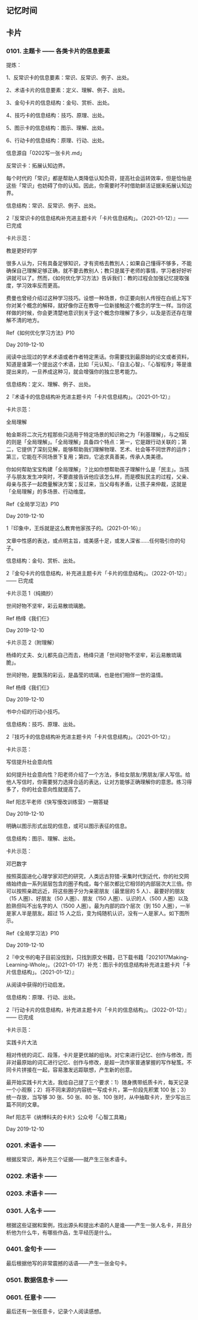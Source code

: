 ## 记忆时间

## 卡片

### 0101. 主题卡 —— 各类卡片的信息要素

提炼：

1、反常识卡的信息要素：常识、反常识、例子、出处。

2、术语卡片的信息要素：定义、理解、例子、出处。

3、金句卡片的信息结构：金句、赏析、出处。

4、技巧卡的信息结构：技巧、原理、出处。

5、图示卡的信息结构：图示、理解、出处。

6、行动卡的信息结构：原理、行动、出处。

信息源自「0202写一张卡片.md」

反常识卡：拓展认知边界。

每个时代的「常识」都是帮助人类降低认知负荷，提高社会运转效率，但是恰怡是这些「常识」也妨碍了你的认知。因此，你需要时不时借助鲜活证据来拓展认知边界。

信息结构：常识、反常识、例子、出处。

2『反常识卡的信息结构补充进主题卡片「卡片信息结构」。（2021-01-12）』—— 已完成

卡片示范：

教是更好的学

很多人认为，只有具备足够知识，才有资格去教別人；如果自己懂得不够多，不能确保自己理解足够正确，就不要去教别人；教只是属于老师的事情，学习者好好听讲就可以了。然而，《如何优化学习方法》告诉我们：教的过程会加强记忆提取强度，学习效率反而更高。

费曼也曾经介绍过这种学习技巧。设想一种场景，你正要向别人传授在白纸上写下你对某个概念的解释，就好像你正在教导一位新接触这个概念的学生一样。当你这样做的时候，你会更清楚地意识到关于这个概念你理解了多少，以及是否还存在理解不清的地方。

Ref《如何优化学习方法》P10 

Day 2019-12-10

阅读中出现过的学术术语或者作者特定黑话。你需要找到最原始的论文或者资料，知道是谁第一个提出这个术语，比如「元认知」、「自主心智」、「心智程序」等是谁提出来的，一旦养成这种习，就会增强你的独立思考能力。

信息结构：定义、理解、例子、出处。

2『术语卡的信息结构补充进主题卡片「卡片信息结构」。（2021-01-12）』

卡片示范：

全局理解

帕金斯将二次元方程那些只适用于特定场景的知识称之为「利基理解」，与之相反的则是「全局理解」。「全局理解」具备四个特点：第一，它是跟行动关联的；第二，它提供了深刻见解，能够帮助我们理解物理、艺术、社会等不同世界的运作；第三，它能在不同场景下复用；第四，它追求真善美，传承人类美德。

你如何帮助宝宝构建「全局理解」？比如你想帮助孩子理解什么是「民主」。当孩子与朋友发生冲突时，不要直接告诉他应该怎么样，而是模拟民主的过程，父亲、母亲与孩子一起商量解決方案；反过来，当父母有矛盾，让孩子来仲裁，这就是「全局理解」的多场景、行动维度。

Ref《全局学习法》P10 

Day 2019-12-10

1『印象中，王烁就是这么教育他家孩子的。（2021-01-16）』

文章中性感的表达，或点明主旨，或美感十足，或发人深省…...任何吸引你的句子。

信息结构：金句、赏析、出处。

2『金句卡片的信息结构，补充进主题卡片「卡片的信息结构」。（2022-01-12）』—— 已完成

卡片示范 1（纯摘抄）

世间好物不坚牢，彩云易散琉璃脆。

Ref 杨绛《我们仨》

Day 2019-12-10

卡片示范 2（附理解）

杨绛的丈夫、女儿都先自己而去，杨绛只道「世间好物不坚牢，彩云易散琉璃脆」。

世间好物，是飘荡的彩云，是晶莹的琉璃，也是他们相伴一世的温情。

Ref 杨绛《我们仨》

Day 2019-12-10

书中介绍的行动小技巧。

信息结构：技巧、原理、出处。

2『技巧卡的信息结构补充进主题卡片「卡片信息结构」。（2021-01-12）』

卡片示范：

写信提升社会意向性

如何提升社会意向性？阳老师介绍了一个方法，多给女朋友/男朋友/家人写信。给他人写信时，你需要努力选择合适的表达，让对方能够正确理解你的意思。练习得多了，你的社会意向性就提高了。

Ref 阳志平老师《快写慢改训练营》一期答疑 

Day 2019-12-10

明确以图示形式出现的信息，或可以图示表征的信息。

信息结构：图示、理解、出处。

卡片示范：

邓巴数字

按照英国进化心理学家邓巴的研究，人类远古狩猎-采集时代到近代，你的社交网络始终由一系列层层包含的圏子构成，每个层次都比它相邻的内部层次大三倍。你可以按照亲疏远近，将这些圈子分为亲密朋友（最里层的 5 人）、最要好的朋友（15 人圏）、好朋友（50 人圏）、朋友（150 人圏）、认识的人（500 人圈）以及脸熟但叫不出名字的人（1500 人圏）。最为内部的四个层次（到 150 人圏），一半是家人半是朋友。超过 15 人之后，变为纯随机认识，没有一人是家人。如下图所示。

Ref《全局学习法》P10 

Day 2019-12-10

2『中文书的电子目前没找到，只找到原文书籍，已下载书籍「2021017Making-Learning-Whole」。（2021-01-17）补充：图示卡的信息结构补充进主题卡片「卡片信息结构」。（2021-01-12）』

从阅读中获得的行动启发。

信息结构：原理、行动、出处。

2『行动卡片的信息结构，补充进主题卡片「卡片的信息结构」。（2022-01-12）』—— 已完成

卡片示范：

实践卡片大法

相对传统的词汇、段落，卡片是更优越的组块。对它来进行记忆、创作与修改，而非对最原始的词汇进行记忆、创作与修改，是超一流作家普通掌握的写作秘笈。不同卡片拼接在一起，容易激发远距联想，产生新的创意。

最开始实践卡片大法，我给自己提了三个要求：1）随身携带纸质卡片，每天记录一个小观察；2）将不同来源的内容统一写成卡片，第一阶段先积累 100 张；3）统一存放，当写够 30 张、50 张、80 张、100 张时，从中抽取卡片，至少写出三篇不同的文章。

Ref 阳志平《纳博科夫的卡片》公众号「心智工具箱」

Day 2019-12-10

### 0201. 术语卡 ——

根据反常识，再补充三个证据——就产生三张术语卡。

### 0202. 术语卡 ——

### 0203. 术语卡 ——

### 0301. 人名卡 ——

根据这些证据和案例，找出源头和提出术语的人是谁——产生一张人名卡，并且分析他为什么牛，有哪些作品，生平经历是什么。

### 0401. 金句卡 ——

最后根据他写的非常震撼的话语——产生一张金句卡。

### 0501. 数据信息卡 ——

### 0601. 任意卡 ——

最后还有一张任意卡，记录个人阅读感想。
